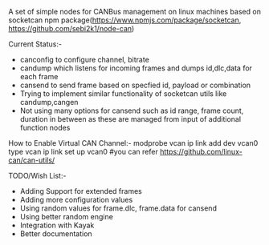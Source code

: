 A set of simple nodes for CANBus management on linux machines based on
socketcan npm package(https://www.npmjs.com/package/socketcan,
https://github.com/sebi2k1/node-can)

Current Status:-
- canconfig to configure channel, bitrate
- candump which listens for incoming frames and dumps id,dlc,data for each frame
- cansend to send frame based on specfied id, payload or combination
- Trying to implement similar functionality of socketcan utils like candump,cangen
- Not using many options for cansend such as id range, frame count, duration 
  in between as these are managed from input of additional function nodes

How to Enable Virtual CAN Channel:-
	modprobe vcan
	ip link add dev vcan0 type vcan
	ip link set up vcan0 
	#you can refer https://github.com/linux-can/can-utils/ 
	

TODO/Wish List:-
- Adding Support for extended frames
- Adding more configuration values
- Using random values for frame.dlc, frame.data for cansend
- Using better random engine 
- Integration with Kayak
- Better documentation



